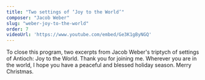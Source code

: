 ```yaml
---
title: "Two settings of ‘Joy to the World’"
composer: "Jacob Weber"
slug: "weber-joy-to-the-world"
order: 7
videoUrl: 'https://www.youtube.com/embed/Ge3K1gByNGQ'
---
```


To close this program, two excerpts from Jacob Weber's triptych of settings of
Antioch: Joy to the World. Thank you for joining me. Wherever you are in the
world, I hope you have a peaceful and blessed holiday season. Merry Christmas.
